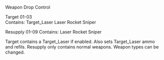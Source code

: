 Weapon Drop Control

Target 01-03                       
Contains: Target_Laser Laser Rocket Sniper

Resupply 01-09
Contains: Laser Rocket Sniper

Target contains a Target_Laser if enabled. Also sets Target_Laser ammo and refils.
Resupply only contains normal weapons. Weapon types can be changed.
